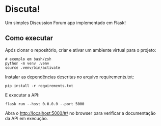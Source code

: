 # Discuta!

Um simples Discussion Forum app implementado em Flask!

## Como executar

Após clonar o repositório, criar e ativar um ambiente virtual para o projeto:

```console
# exemplo em bash/zsh
python -m venv .venv
source .venv/bin/activate 
```

Instalar as dependências descritas no arquivo requirements.txt:

```console
pip install -r requirements.txt
```

E executar a API:

```console
flask run --host 0.0.0.0 --port 5000
```

Abra o [http://localhost:5000/#/](http://localhost:5000/#/) no browser para verificar a documentação da API em execução.
